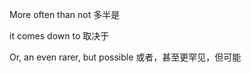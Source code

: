 More often than not      多半是 

it comes down to         取决于

Or, an even rarer, but possible         或者，甚至更罕见，但可能